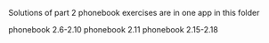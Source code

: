 Solutions of part 2 phonebook exercises are in one app in this folder

phonebook 2.6-2.10
phonebook 2.11
phonebook 2.15-2.18